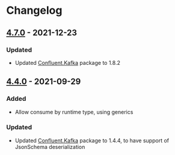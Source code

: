 # Changelog

## [4.7.0] - 2021-12-23

### Updated
- Updated [Confluent.Kafka] package to 1.8.2

## [4.4.0] - 2021-09-29

### Added
- Allow consume by runtime type, using generics

### Updated
- Updated [Confluent.Kafka] package to 1.4.4, to have support of JsonSchema deserialization

[4.4.0]: https://github.com/agilecontent/tvopenplatform-messaging/compare/master...90_Support_SchemaRegistry
[Confluent.Kafka]: https://github.com/confluentinc/confluent-kafka-dotnet/
[4.7.0]: https://github.com/agilecontent/tvopenplatform-messaging/compare/master...95_1_Update_Kafka_Libraries
